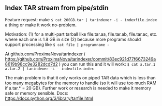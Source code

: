 ## Index TAR stream from pipe/stdin

Feature request: make `$ cat 200GB.tar | tarindexer -i - indexfile.index` a thing or make it work no-problem.

Motivation: (1) for a multi-part tarball like file.tar.aa, file.tar.ab, file.tar.ac, etc. where each one is 1.8 GB in size (2) because more programs should support processing like `$ cat file | programname -`

At github.com/ProximaNova/tarindexer ( https://github.com/ProximaNova/tarindexer/commit/83ec921d77f6673249a8619b98cc9e3282dcd7d2 ) you can run this and it will work: `$ cat a.tar.1 a.tar.2 | tarindexer -i - indexfile.index`

The main problem is that it only works on piped TAR data which is less than too many megabytes for the memory to handle (so it will use too much RAM if a.tar.* = 20 GB). Further work or research is needed to make it memory safe or memory sensible. Docs: https://docs.python.org/3/library/tarfile.html

